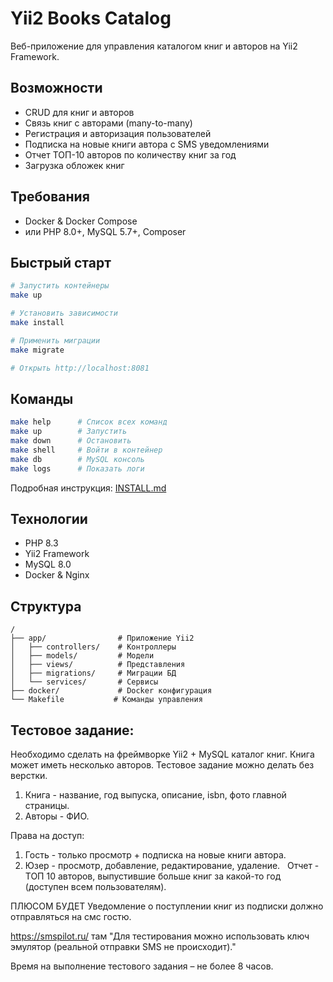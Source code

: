 # Yii2 Books Catalog

Веб-приложение для управления каталогом книг и авторов на Yii2 Framework.

## Возможности

- CRUD для книг и авторов
- Связь книг с авторами (many-to-many)
- Регистрация и авторизация пользователей
- Подписка на новые книги автора с SMS уведомлениями
- Отчет ТОП-10 авторов по количеству книг за год
- Загрузка обложек книг

## Требования

- Docker & Docker Compose
- или PHP 8.0+, MySQL 5.7+, Composer

## Быстрый старт

```bash
# Запустить контейнеры
make up

# Установить зависимости
make install

# Применить миграции
make migrate

# Открыть http://localhost:8081
```

## Команды

```bash
make help      # Список всех команд
make up        # Запустить
make down      # Остановить
make shell     # Войти в контейнер
make db        # MySQL консоль
make logs      # Показать логи
```

Подробная инструкция: [INSTALL.md](INSTALL.md)

## Технологии

- PHP 8.3
- Yii2 Framework
- MySQL 8.0
- Docker & Nginx

## Структура

```
/
├── app/                # Приложение Yii2
│   ├── controllers/    # Контроллеры
│   ├── models/         # Модели
│   ├── views/          # Представления
│   ├── migrations/     # Миграции БД
│   └── services/       # Сервисы
├── docker/             # Docker конфигурация
└── Makefile           # Команды управления
```

## Тестовое задание:

Необходимо сделать на фреймворке Yii2 + MySQL каталог книг. Книга может иметь несколько авторов. Тестовое задание можно делать без верстки.

1. Книга - название, год выпуска, описание, isbn, фото главной страницы.
2. Авторы - ФИО.

Права на доступ:
1. Гость - только просмотр + подписка на новые книги автора.
2. Юзер - просмотр, добавление, редактирование, удаление.
 
Отчет - ТОП 10 авторов, выпустившие больше книг за какой-то год (доступен всем пользователям).

ПЛЮСОМ БУДЕТ
Уведомление о поступлении книг из подписки должно отправляться на смс гостю.

https://smspilot.ru/
там "Для тестирования можно использовать ключ эмулятор (реальной отправки SMS не происходит)."

Время на выполнение тестового задания – не более 8 часов.

